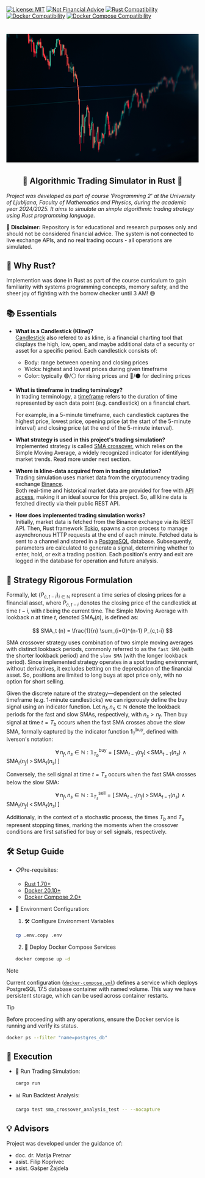 [![License: MIT](https://img.shields.io/badge/License-MIT-yellow.svg)](https://opensource.org/licenses/MIT)
[![Not Financial Advice](https://img.shields.io/badge/Not_Financial_Advice-Important-red)](https://www.youtube.com/watch?v=CXrD4rAHZyE)
[![Rust Compatibility](https://img.shields.io/badge/Rust-1.70%2B-orange)](https://www.rust-lang.org/)
[![Docker Compatibility](https://img.shields.io/badge/Docker-20.10%2B-0db7ed)](https://docs.docker.com)
[![Docker Compose Compatibility](https://img.shields.io/badge/Docker_Compose-2.0%2B-1ad1b9)](https://docs.docker.com/compose)

# ![Project Banner](banner.jpg)

<div align="center">
<h2>💼 Algorithmic Trading Simulator in Rust 💼</h2>
</div>

_Project was developed as part of course 'Programming 2' at the 
University of Ljubljana, Faculty of Mathematics and Physics, during the 
academic year 2024/2025. It aims to simulate an simple algorithmic trading
strategy using Rust programming language._

**🔴 Disclaimer:** Repository is for educational and research purposes
only and should not be considered financial advice. The system is not 
connected to live exchange APIs, and no real trading occurs - all 
operations are simulated.

## 🦀 Why Rust?
Implemention was done in Rust as part of the course curriculum to
gain familiarity with systems programming concepts, memory safety, and the
sheer joy of fighting with the borrow checker until 3 AM! 😅

## 📚 Essentials

- **What is a Candlestick (Kline)?** <br>
    [Candlestick](https://en.wikipedia.org/wiki/Candlestick_chart) also refered 
    to as kline, is a financial charting tool that displays the high, low, 
    open, and maybe additional data of a security or asset for a specific period.
    Each candlestick consists of:
    - Body: range between opening and closing prices
    - Wicks: highest and lowest prices during given timeframe
    - Color: typically 🟢/⚪ for rising prices and  🔴/⚫ for declining prices

- **What is timeframe in trading teminalogy?** <br>
    In trading terminology, a [timeframe](https://www.investopedia.com/articles/trading/07/timeframes.asp)
    refers to the duration of time represented 
    by each data point (e.g. candlestick) on a financial chart. 
    
    For example, in a 5-minute timeframe, each candlestick captures the highest 
    price, lowest price, opening price (at the start of the 5-minute interval)
    and closing price (at the end of the 5-minute interval).

- **What strategy is used in this project's trading simulation?** <br>
    Implemented strategy is called [SMA crossover](https://en.wikipedia.org/wiki/Moving_average_crossover),
    which relies on the Simple Moving Average, a widely recognized indicator for identifying market trends.
    Read more under next section.

- **Where is kline-data acquired from in trading simulation?** <br>
    Trading simulation uses market data from the cryptocurrency
    trading exchange [Binance](https://en.wikipedia.org/wiki/Binance).  
    Both real-time and historical market data are provided for free with
    [API access](https://www.binance.com/en/binance-api),
    making it an ideal source for this project. So, all kline data is fetched
    directly via their public REST API.

- **How does implemented trading simulation works?** <br>
    Initially, market data is fetched from the Binance exchange via its REST API.
    Then, Rust framework [Tokio](https://tokio.rs/), spawns a cron process to manage asynchronous HTTP
    requests at the end of each minute. Fetched data is sent to a channel and stored
    in a [PostgreSQL](https://www.postgresql.org/) database. 
    Subsequently, parameters are calculated to generate a signal,
    determining whether to enter, hold, or exit a trading position. Each
    position's entry and exit are logged in the database for operation and
    future analysis.

## 🧮 Strategy Rigorous Formulation 

Formally, let $`\{ P_{c,t-i} \}_{i \in \mathbb{N}}`$ represent a time series of closing
prices for a financial asset, where $`P_{c,t-i}`$ denotes the closing price 
of the candlestick at time $`t-i`$, with $`t`$ being the current time.
The Simple Moving Average with lookback $`n`$ at time $`t`$, denoted 
$`\text{SMA}_t(n)`$, is defined as:

$$ SMA_t (n) = \frac{1}{n} \sum_{i=0}^{n-1} P_{c,t-i} $$
   
SMA crossover strategy uses combination of two simple moving averages with distinct 
lookback periods, commonly referred to as the `fast SMA` 
(with the shorter lookback period) and the `slow SMA` 
(with the longer lookback period). Since implemented strategy operates in 
a spot trading environment, without derivatives, it excludes betting 
on the depreciation of the financial asset. So, positions are limited 
to long buys at spot price only, with no option for short selling.

Given the discrete nature of the strategy—dependent on the selected timeframe 
(e.g. 1-minute candlesticks) we can rigorously define the buy signal using 
an indicator function. Let $`n_f, n_s \in \mathbb{N}`$ denote the lookback
periods for the fast and slow SMAs, respectively, with $`n_s > n_f`$. Then
buy signal at time $`t = T_b`$ occurs when the fast SMA crosses above the slow SMA,
formally captured by the indicator function $`\mathbf{1}_T^{\text{buy}}`$, defined 
with Iverson's notation:

$`\qquad \qquad \qquad \quad \quad \forall \, n_f, n_s \in \mathbb{N}\,\,:\,\, \mathbb{1}_{T_b}^{\text{buy}} = \left[\, \text{SMA}_{t-1}(n_f) \, < \, \text{SMA}_{t-1}(n_s) \,\, \land \,\, \text{SMA}_t(n_f) \, > \, \text{SMA}_t(n_s) \, \right] `$

Conversely, the sell signal at time $t = T_s$ occurs when the fast SMA crosses below the slow SMA:

$`\qquad \qquad \qquad \quad \quad \forall \, n_f, n_s \in \mathbb{N}\,\,:\,\, \mathbb{1}_{T_s}^{\text{sell}} = \left[\, \text{SMA}_{t-1}(n_f) \, > \, \text{SMA}_{t-1}(n_s) \,\, \land \,\, \text{SMA}_t(n_f) \, < \, \text{SMA}_t(n_s) \, \right] `$

Additionaly, in the context of a stochastic process, the times $T_b$ and $T_s$ 
represent stopping times, marking the moments when the crossover conditions 
are first satisfied for buy or sell signals, respectively.

## 🛠️ Setup Guide

- 📋Pre-requisites:
    - [Rust 1.70+](https://www.rust-lang.org/tools/install)
    - [Docker 20.10+](https://docs.docker.com/get-docker/)
    - [Docker Compose 2.0+](https://docs.docker.com/compose/install/)

- 🔧 Environment Configuration:
    
    1. 🛠 Configure Environment Variables
    ```bash
    cp .env.copy .env
    ```
  
    2. 🐳 Deploy Docker Compose Services
    ```bash
    docker compose up -d
    ```
>[!NOTE]
> Current configuration ([`docker-compose.yml`](./docker-compose.yml)) defines
a service which deploys PostgreSQL 17.5 database container with named volume. 
This way we have persistent storage, which can be used 
across container restarts.

> [!TIP]
> Before proceeding with any operations, ensure the Docker service is running
> and verify its status.
> 
> ```bash
> docker ps --filter "name=postgres_db"
> ``````

## 💨 Execution

- 🚀 Run Trading Simulation:
    ```bash
    cargo run
    ```

- 📊 Run Backtest Analysis:
    ```bash
    cargo test sma_crossover_analysis_test -- --nocapture
    ```

## 💡 Advisors
Project was developed under the guidance of:
- doc. dr. Matija Pretnar
- asist. Filip Koprivec
- asist. Gašper Žajdela
